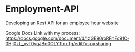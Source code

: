 # Employment-API
Developing an Rest API for an employee hour website

Google Docs Link with my process:
https://docs.google.com/document/d/1zGE90roRFnFo91C-0Hjl0zL_xvT0vqJBd0OLYTtnxTg/edit?usp=sharing
